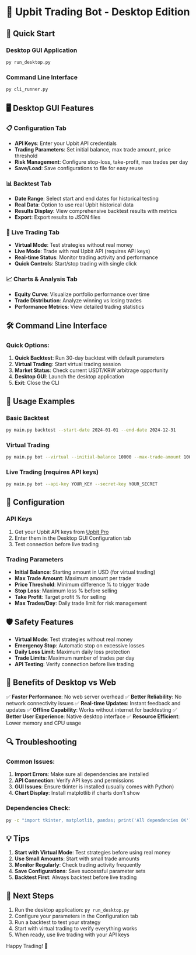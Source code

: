 # 🤖 Upbit Trading Bot - Desktop Edition

## 🚀 Quick Start

### Desktop GUI Application
```bash
py run_desktop.py
```

### Command Line Interface
```bash
py cli_runner.py
```

## 🖥️ Desktop GUI Features

### 📋 Configuration Tab
- **API Keys**: Enter your Upbit API credentials
- **Trading Parameters**: Set initial balance, max trade amount, price threshold
- **Risk Management**: Configure stop-loss, take-profit, max trades per day
- **Save/Load**: Save configurations to file for easy reuse

### 📊 Backtest Tab
- **Date Range**: Select start and end dates for historical testing
- **Real Data**: Option to use real Upbit historical data
- **Results Display**: View comprehensive backtest results with metrics
- **Export**: Export results to JSON files

### 🎯 Live Trading Tab
- **Virtual Mode**: Test strategies without real money
- **Live Mode**: Trade with real Upbit API (requires API keys)
- **Real-time Status**: Monitor trading activity and performance
- **Quick Controls**: Start/stop trading with single click

### 📈 Charts & Analysis Tab
- **Equity Curve**: Visualize portfolio performance over time
- **Trade Distribution**: Analyze winning vs losing trades
- **Performance Metrics**: View detailed trading statistics

## 🛠️ Command Line Interface

### Quick Options:
1. **Quick Backtest**: Run 30-day backtest with default parameters
2. **Virtual Trading**: Start virtual trading session
3. **Market Status**: Check current USDT/KRW arbitrage opportunity
4. **Desktop GUI**: Launch the desktop application
5. **Exit**: Close the CLI

## 📝 Usage Examples

### Basic Backtest
```bash
py main.py backtest --start-date 2024-01-01 --end-date 2024-12-31
```

### Virtual Trading
```bash
py main.py bot --virtual --initial-balance 10000 --max-trade-amount 1000
```

### Live Trading (requires API keys)
```bash
py main.py bot --api-key YOUR_KEY --secret-key YOUR_SECRET
```

## 🔧 Configuration

### API Keys
1. Get your Upbit API keys from [Upbit Pro](https://upbit.com/service_center/open_api_guide)
2. Enter them in the Desktop GUI Configuration tab
3. Test connection before live trading

### Trading Parameters
- **Initial Balance**: Starting amount in USD (for virtual trading)
- **Max Trade Amount**: Maximum amount per trade
- **Price Threshold**: Minimum difference % to trigger trade
- **Stop Loss**: Maximum loss % before selling
- **Take Profit**: Target profit % for selling
- **Max Trades/Day**: Daily trade limit for risk management

## 🛡️ Safety Features

- **Virtual Mode**: Test strategies without real money
- **Emergency Stop**: Automatic stop on excessive losses
- **Daily Loss Limit**: Maximum daily loss protection
- **Trade Limits**: Maximum number of trades per day
- **API Testing**: Verify connection before live trading

## 📱 Benefits of Desktop vs Web

✅ **Faster Performance**: No web server overhead
✅ **Better Reliability**: No network connectivity issues
✅ **Real-time Updates**: Instant feedback and updates
✅ **Offline Capability**: Works without internet for backtesting
✅ **Better User Experience**: Native desktop interface
✅ **Resource Efficient**: Lower memory and CPU usage

## 🔍 Troubleshooting

### Common Issues:
1. **Import Errors**: Make sure all dependencies are installed
2. **API Connection**: Verify API keys and permissions
3. **GUI Issues**: Ensure tkinter is installed (usually comes with Python)
4. **Chart Display**: Install matplotlib if charts don't show

### Dependencies Check:
```bash
py -c "import tkinter, matplotlib, pandas; print('All dependencies OK')"
```

## 💡 Tips

1. **Start with Virtual Mode**: Test strategies before using real money
2. **Use Small Amounts**: Start with small trade amounts
3. **Monitor Regularly**: Check trading activity frequently
4. **Save Configurations**: Save successful parameter sets
5. **Backtest First**: Always backtest before live trading

## 🎯 Next Steps

1. Run the desktop application: `py run_desktop.py`
2. Configure your parameters in the Configuration tab
3. Run a backtest to test your strategy
4. Start with virtual trading to verify everything works
5. When ready, use live trading with your API keys

Happy Trading! 🚀 